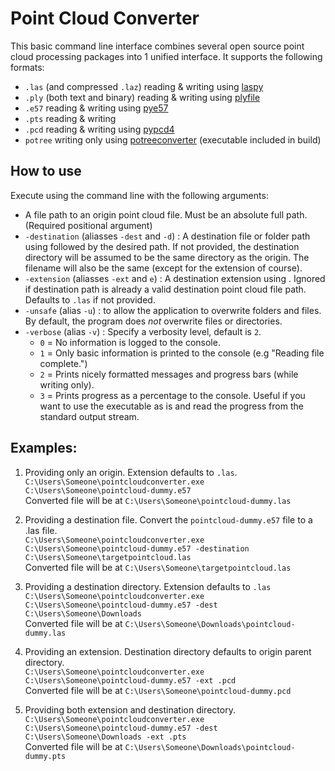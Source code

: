 # Point Cloud Converter

This basic command line interface combines several open source point cloud processing packages into 1 unified interface.
It supports the following formats:
- `.las` (and compressed `.laz`) reading & writing using [laspy](https://github.com/laspy/laspy)
- `.ply` (both text and binary) reading & writing using [plyfile](https://github.com/dranjan/python-plyfile)
- `.e57` reading & writing using [pye57](https://github.com/davidcaron/pye57)
- `.pts` reading & writing
- `.pcd` reading & writing using [pypcd4](https://github.com/MapIV/pypcd4)
- `potree` writing only using [potreeconverter](https://github.com/potree/PotreeConverter) (executable included in build)

## How to use
Execute using the command line with the following arguments:
- A file path to an origin point cloud file. Must be an absolute full path. (Required positional argument) 
- `-destination` (aliasses `-dest` and `-d`) : A destination file or folder path using  followed by the desired path.
If not provided, the destination directory will be assumed to be the same directory as the origin. The filename will also be the same (except for the extension of course).
- `-extension` (aliasses `-ext` and `e`) : A destination extension using . Ignored if destination path is already a valid destination point cloud file path. Defaults to `.las` if not provided.
- `-unsafe` (alias `-u`) : to allow the application to overwrite folders and files. By default, the program does *not* overwrite files or directories.
- `-verbose` (alias `-v`) : Specify a verbosity level, default is `2`.
  - `0` = No information is logged to the console.
  - `1` = Only basic information is printed to the console (e.g "Reading file complete.")
  - `2` = Prints nicely formatted messages and progress bars (while writing only).
  - `3` = Prints progress as a percentage to the console. Useful if you want to use the executable as is and read the progress from the standard output stream.

## Examples:
1. Providing only an origin. Extension defaults to `.las`.  
`C:\Users\Someone\pointcloudconverter.exe C:\Users\Someone\pointcloud-dummy.e57`  
Converted file will be at `C:\Users\Someone\pointcloud-dummy.las`

2. Providing a destination file. Convert the `pointcloud-dummy.e57` file to a .las file.   
`C:\Users\Someone\pointcloudconverter.exe C:\Users\Someone\pointcloud-dummy.e57 -destination C:\Users\Someone\targetpointcloud.las`  
Converted file will be at `C:\Users\Someone\targetpointcloud.las`  

3. Providing a destination directory. Extension defaults to `.las`  
`C:\Users\Someone\pointcloudconverter.exe C:\Users\Someone\pointcloud-dummy.e57 -dest C:\Users\Someone\Downloads`  
Converted file will be at `C:\Users\Someone\Downloads\pointcloud-dummy.las`  

4. Providing an extension. Destination directory defaults to origin parent directory.  
`C:\Users\Someone\pointcloudconverter.exe C:\Users\Someone\pointcloud-dummy.e57 -ext .pcd`  
Converted file will be at `C:\Users\Someone\pointcloud-dummy.pcd`  

5. Providing both extension and destination directory.  
`C:\Users\Someone\pointcloudconverter.exe C:\Users\Someone\pointcloud-dummy.e57 -dest C:\Users\Someone\Downloads -ext .pts`  
Converted file will be at `C:\Users\Someone\Downloads\pointcloud-dummy.pts`  
